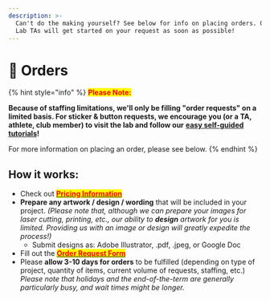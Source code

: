 ```yaml
---
description: >-
  Can't do the making yourself? See below for info on placing orders. Our EDGE
  Lab TAs will get started on your request as soon as possible!
---
```


# 🛒 Orders

{% hint style="info" %}
<mark style="color:red;">**Please Note:**</mark>&#x20;

**Because of staffing limitations, we'll only be filling "order requests" on a limited basis. For sticker & button requests, we encourage you (or a TA, athlete, club member) to visit the lab and follow our** [**easy self-guided tutorials**](../getting-started/tutorials-how-to/)**!**

For more information on placing an order, please see below. &#x20;
{% endhint %}

## How it works:

* Check out [<mark style="color:red;">**Pricing Information**</mark>](pricing.md)
* **Prepare any artwork / design / wording** that will be included in your project. _(Please note that, although we can prepare your images for laser cutting, printing, etc., our ability to **design** artwork for you is limited. Providing us with an image or design will greatly expedite the process!)_&#x20;
  * Submit designs as: Adobe Illustrator, .pdf, .jpeg, or Google Doc
* Fill out the [<mark style="color:red;">**Order Request Form**</mark>](https://forms.gle/ZnFa9Z53RwzcnbB68)
* Please **allow 3-10 days for orders** to be fulfilled (depending on type of project, quantity of items, current volume of requests, staffing, etc.) _Please note that holidays and the end-of-the-term are generally particularly busy, and wait times might be longer._&#x20;

